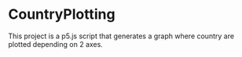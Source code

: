 # CountryPlotting
This project is a p5.js script that generates a graph where country are plotted depending on 2 axes.
